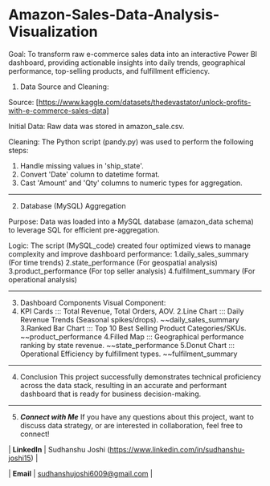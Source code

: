 # Amazon-Sales-Data-Analysis-Visualization

Goal: To transform raw e-commerce sales data into an interactive Power BI dashboard, providing actionable insights into daily trends, geographical performance, top-selling products, and fulfillment efficiency.

1. Data Source and Cleaning:

Source: [https://www.kaggle.com/datasets/thedevastator/unlock-profits-with-e-commerce-sales-data]

Initial Data: Raw data was stored in amazon_sale.csv.

Cleaning: The Python script (pandy.py) was used to perform the following steps: 
1. Handle missing values in 'ship_state'.
2. Convert 'Date' column to datetime format.
3. Cast 'Amount' and 'Qty' columns to numeric types for aggregation.
---
2. Database (MySQL) Aggregation

Purpose: Data was loaded into a MySQL database (amazon_data schema) to leverage SQL for efficient pre-aggregation.

Logic: The script (MySQL_code) created four optimized views to manage complexity and improve dashboard performance:
1.daily_sales_summary (For time trends)
2.state_performance (For geospatial analysis)
3.product_performance (For top seller analysis)
4.fulfilment_summary (For operational analysis)

---
3. Dashboard Components
Visual Component:
1. KPI Cards ::: Total Revenue, Total Orders, AOV.
2.Line Chart ::: Daily Revenue Trends (Seasonal spikes/drops). ~~daily_sales_summary
3.Ranked Bar Chart ::: Top 10 Best Selling Product Categories/SKUs. ~~product_performance
4.Filled Map ::: Geographical performance ranking by state revenue. ~~state_performance
5.Donut Chart ::: Operational Efficiency by fulfillment types. ~~fulfilment_summary
---
4. Conclusion
This project successfully demonstrates technical proficiency across the data stack, resulting in an accurate and performant dashboard that is ready for business decision-making.
---
5. ***Connect with Me***
If you have any questions about this project, want to discuss data strategy, or are interested in collaboration, feel free to connect!

| **LinkedIn** | Sudhanshu Joshi (https://www.linkedin.com/in/sudhanshu-joshi15) |

| **Email** | sudhanshujoshi6009@gmail.com |

